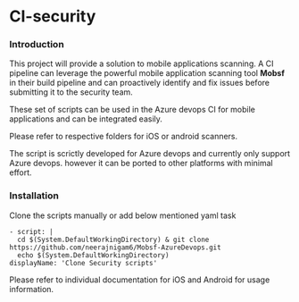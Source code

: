 # CI-security

### Introduction

This project will provide a solution to mobile applications scanning. A CI pipeline can leverage the powerful mobile application scanning tool **Mobsf** in their build pipeline and can proactively identify and fix issues before submitting it to the security team.

These set of scripts can be used in the Azure devops CI for mobile applications and can be integrated easily.

Please refer to respective folders for iOS or android scanners.

The script is scrictly developed for Azure devops and currently only support Azure devops. however it can be ported to other platforms with minimal effort.

### Installation

Clone the scripts manually or add below mentioned yaml task

    - script: |
      cd $(System.DefaultWorkingDirectory) & git clone https://github.com/neerajnigam6/Mobsf-AzureDevops.git
      echo $(System.DefaultWorkingDirectory)
    displayName: 'Clone Security scripts'

Please refer to individual documentation for iOS and Android for usage information.